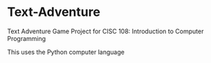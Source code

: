 # Text-Adventure
Text Adventure Game Project for CISC 108: Introduction to Computer Programming

This uses the Python computer language

